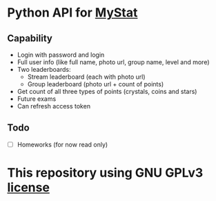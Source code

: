 # Python API for [MyStat](https://mystat.itstep.org/ru/auth/login/index)
## Сapability
* Login with password and login 
* Full user info (like full name, photo url, group name, level and more)
* Two leaderboards:
  * Stream leaderboard (each with photo url)
  * Group leaderboard (photo url + count of points)
* Get count of all three types of points (crystals, coins and stars)
* Future exams
* Can refresh access token
## Todo 
- [ ] Homeworks (for now read only)
# This repository using GNU GPLv3 [license](/LICENSE) 
